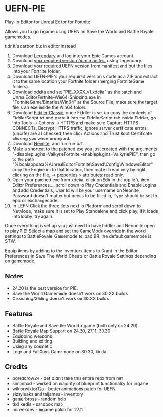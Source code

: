 # UEFN-PIE
 Play-in-Editor for Unreal Editor for Fortnite

Allows you to go ingame using UEFN on Save the World and Battle Royale gamemodes.

tldr it's carbon but in editor instead

1. Download [Legendary](https://github.com/derrod/legendary) and log into your Epic Games account.
2. Download [your required version from manifest](https://github.com/polynite/fn-releases/tree/master/manifests) using Legendary.
3. Download [your required UEFN version from manifest](https://github.com/Mast3rGamers/UEFN-releases/tree/main/archive) and put the files into your Fortnite folder.
4. Download UEFN-PIE's your required version's code as a ZIP and extract it to the same location your Fortnite folder (merging FortniteGame folders).
5. Download [xdelta](https://www.romhacking.net/download/utilities/598/) and set "PIE_XXXX_v1.xdelta" as the patch and UnrealEditorFortnite-Win64-Shipping.exe in "FortniteGame/Binaries/Win64" as the Source File, make sure the target file is an exe inside the Win64 folder.
6. Download [Fiddler Classic](https://www.telerik.com/download/fiddler), once Fiddler is set up copy the contents of FiddlerScript.txt and paste it into the FiddlerScript tab inside Fiddler, go into Tools -> Options -> HTTPS and make sure Capture HTTPS CONNECTs, Decrypt HTTPS traffic, Ignore server certificate errors (unsafe) are all checked, then click Actions and Trust Root Certificate clicking yes when prompted.
7. Download [Neonite](https://github.com/HybridFNBR/Neonite), and run run.bat.
8. Make a shortcut to the patched exe you just created with the arguments "-disableplugins=ValkyrieFortnite -enableplugins=ValkyriePIE", then go to the path "%localappdata%\UnrealEditorFortnite\Saved\Config\WindowsEditor\" copy the Engine.ini to that location, then make it read only by right clicking on the file, -> properties > attributes: read only.
9. Open your patched exe from xdelta, click on Edit in the top left, then Editor Preferences..., scroll down to Play Credentials and Enable Logins and add Credentials, User Id will be your username on Neonite, Password doesn't matter but needs to be filled in, Type should be set to epic or exchangecode.
10. In UEFN Click the three dots next to Platform and scroll down to NetMode, make sure it is set to Play Standalone and click play, if it loads into lobby, try again.

Once everything is set up you just need to have fiddler and Nenonite open to play PIE! Select a map and set the GameMode override in the world settings to BattleRoyale_Gamemode to load BR, the default gamemode is STW.

Equip items by adding to the Inventory Items to Grant in the Editor Preferences in Save The World Cheats or Battle Royale Settings depending on gamemode.

## Notes
- 24.20 is the best version for PIE.
- Save the World Gamemode doesn't work on 30.XX builds
- Crouching/Sliding doesn't work on 30.XX builds

## Features
- Battle Royale and Save the World ingame (both only on 24.20)
- Battle Royale Map Support on 24.20, 27.11, 30.30
- Equipping weapons
- Building and editing
- Using any cosmetic
- Lego and FallGuys Gamemode on 30.30, kinda

## Credits
- boredcrow24 - def didn't take this entire repo from him
- simonhxd - worked on majority of blueprint functionality for ingame
- wiktorwiktor12a - better animations patch for UEFN
- sizzyleaks and taijames - inventory
- gamerbross - random help
- tkd_kedis - sandbox map
- mineekdev - ingame patch for 27.11
